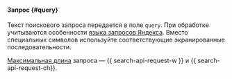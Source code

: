 #### Запрос {#query}

Текст поискового запроса передается в поле `query`. При обработке учитываются особенности [языка запросов Яндекса](http://help.yandex.ru/search/?id=481939). Вместо специальных символов используйте соответствующие экранированные последовательности. 

[Максимальная длина](../../search-api/concepts/limits.md#search-api-limits) запроса — {{ search-api-request-w }} и {{ search-api-request-ch}}.